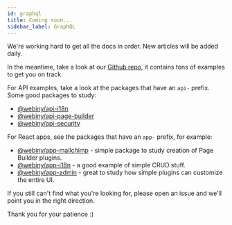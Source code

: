 ```yaml
---
id: graphql
title: Coming soon...
sidebar_label: GraphQL
---
```


We're working hard to get all the docs in order. New articles will be added daily.

In the meantime, take a look at our [Github repo](https://github.com/webiny/webiny-js), it contains tons of examples to get you on track. 

For API examples, take a look at the packages that have an `api-` prefix. Some good packages to study:

- [@webiny/api-i18n](https://github.com/webiny/webiny-js/tree/master/packages/api-i18n)
- [@webiny/api-page-builder](https://github.com/webiny/webiny-js/tree/master/packages/api-page-builder)
- [@webiny/api-security](https://github.com/webiny/webiny-js/tree/master/packages/api-security)

For React apps, see the packages that have an `app-` prefix, for example:

- [@webiny/app-mailchimp](https://github.com/webiny/webiny-js/tree/master/packages/app-mailchimp) - simple package to study creation of Page Builder plugins.
- [@webiny/app-i18n](https://github.com/webiny/webiny-js/tree/master/packages/app-i18n) - a good example of simple CRUD stuff.
- [@webiny/app-admin](https://github.com/webiny/webiny-js/tree/master/packages/app-admin) - great to study how simple plugins can customize the entire UI.


If you still can't find what you're looking for, please open an issue and we'll point you in the right direction.

Thank you for your patience :)
